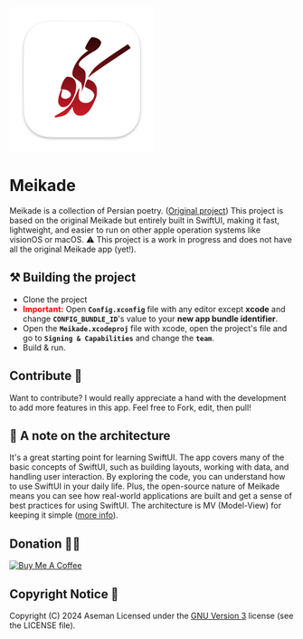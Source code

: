 ![Meikade-icon](App/Resources/Assets.xcassets/AppIcon.appiconset/128x128@2x.png)
#  Meikade

Meikade is a collection of Persian poetry. ([Original project](https://github.com/Aseman-Land/Meikade))
This project is based on the original Meikade but entirely built in SwiftUI, making it fast, lightweight, and easier to run on other apple operation systems like visionOS or macOS.
⚠️ This project is a work in progress and does not have all the original Meikade app (yet!). 



## ⚒️ Building the project

- Clone the project
- **<span style="color:red">Important:</span>** Open __`Config.xconfig`__ file with any editor except **xcode** and change __`CONFIG_BUNDLE_ID`__'s value to your **new app bundle identifier**.
- Open the __`Meikade.xcodeproj`__ file with xcode, open the project's file and go to __`Signing & Capabilities`__ and change the __`team`__.
- Build & run.



## Contribute 🧩

Want to contribute? I would really appreciate a hand with the development to add more features in this app.
Feel free to Fork, edit, then pull!



## 🧭 A note on the architecture
It's a great starting point for learning SwiftUI. The app covers many of the basic concepts of SwiftUI, such as building layouts, working with data, and handling user interaction. By exploring the code, you can understand how to use SwiftUI in your daily life. Plus, the open-source nature of Meikade means you can see how real-world applications are built and get a sense of best practices for using SwiftUI.
The architecture is MV (Model-View) for keeping it simple ([more info](https://developer.apple.com/forums/thread/699003)). 

## Donation ✌🏻

<a href="https://www.buymeacoffee.com/shalchian" target="_blank">
    <img src="https://cdn.buymeacoffee.com/buttons/v2/default-yellow.png" alt="Buy Me A Coffee" height="48" width="173">
</a>



## Copyright Notice 📝

Copyright (C) 2024 Aseman
Licensed under the [GNU Version 3](https://www.gnu.org/licenses/gpl-3.0.en.html) license (see the LICENSE file).
